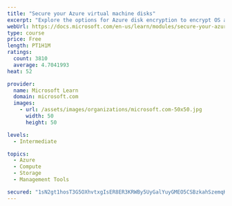 ```yaml
---
title: "Secure your Azure virtual machine disks"
excerpt: "Explore the options for Azure disk encryption to encrypt OS and data disks on existing and new virtual machines."
webUrl: https://docs.microsoft.com/en-us/learn/modules/secure-your-azure-virtual-machine-disks/
type: course
price: Free
length: PT1H1M
ratings:
  count: 3810
  average: 4.7041993
heat: 52

provider:
  name: Microsoft Learn
  domain: microsoft.com
  images:
    - url: /assets/images/organizations/microsoft.com-50x50.jpg
      width: 50
      height: 50

levels:
  - Intermediate

topics:
  - Azure
  - Compute
  - Storage
  - Management Tools

secured: "1sN2gt1hosT3G5OXhvtxgIsER8ER3KRWBy5UyGalYuyGMEO5CSBzkahSzemqK0xqKi8LxKzHnf6iwAciKgKdu3l/nD3de9ugiydM+AC+ReTJhel83g6vWq5pdZZgvfI+fyfuctPxGLLfYe2AaD/bRh7+hwRjHDkeQnVy0cQmxQ1oI6Ta449A7wd0mklTtkxojdAjboalQc0EXNhWHXGQ+PeY7iQ+o6y+5IPIJZ7/LT1pSq0/HP9rdX/LH0ekGjCRzQcZmizGAue6DK4gj4rjBLKQOw93FZ37bQAWFM2wpg82LwzWhDjwfv0Jya+MFZ6nOkANn4NldZoC7S7wGvgiHW5iBvXyqCWnCGzwCZJjA6r2zQ49HGUkBWLR4k4wCrmt9JLvCubEMk1wMS266PKwINrhy2OQm8QxFs/66+j8u90=;U4fGf52e69lxghipYNk8HQ=="
---
```


